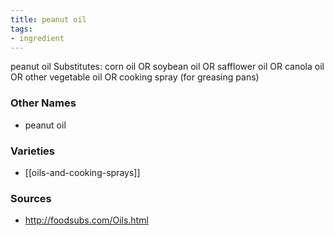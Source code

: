 ```yaml
---
title: peanut oil
tags:
- ingredient
---
```

peanut oil Substitutes: corn oil OR soybean oil OR safflower oil OR canola oil OR other vegetable oil OR cooking spray (for greasing pans)

### Other Names

* peanut oil

### Varieties

* [[oils-and-cooking-sprays]]

### Sources
* http://foodsubs.com/Oils.html
